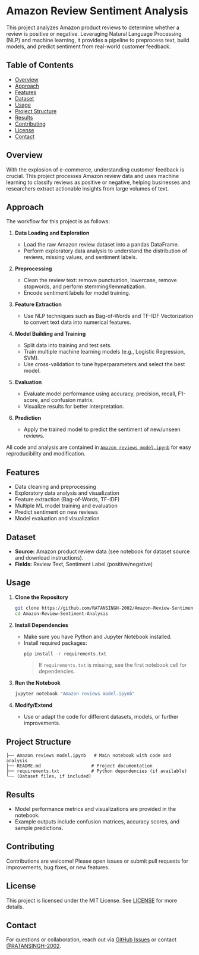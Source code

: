 # Amazon Review Sentiment Analysis

This project analyzes Amazon product reviews to determine whether a review is positive or negative. Leveraging Natural Language Processing (NLP) and machine learning, it provides a pipeline to preprocess text, build models, and predict sentiment from real-world customer feedback.

## Table of Contents

- [Overview](#overview)
- [Approach](#approach)
- [Features](#features)
- [Dataset](#dataset)
- [Usage](#usage)
- [Project Structure](#project-structure)
- [Results](#results)
- [Contributing](#contributing)
- [License](#license)
- [Contact](#contact)

## Overview

With the explosion of e-commerce, understanding customer feedback is crucial. This project processes Amazon review data and uses machine learning to classify reviews as positive or negative, helping businesses and researchers extract actionable insights from large volumes of text.

## Approach

The workflow for this project is as follows:

1. **Data Loading and Exploration**  
   - Load the raw Amazon review dataset into a pandas DataFrame.
   - Perform exploratory data analysis to understand the distribution of reviews, missing values, and sentiment labels.

2. **Preprocessing**  
   - Clean the review text: remove punctuation, lowercase, remove stopwords, and perform stemming/lemmatization.
   - Encode sentiment labels for model training.

3. **Feature Extraction**  
   - Use NLP techniques such as Bag-of-Words and TF-IDF Vectorization to convert text data into numerical features.

4. **Model Building and Training**  
   - Split data into training and test sets.
   - Train multiple machine learning models (e.g., Logistic Regression, SVM).
   - Use cross-validation to tune hyperparameters and select the best model.

5. **Evaluation**  
   - Evaluate model performance using accuracy, precision, recall, F1-score, and confusion matrix.
   - Visualize results for better interpretation.

6. **Prediction**  
   - Apply the trained model to predict the sentiment of new/unseen reviews.

All code and analysis are contained in [`Amazon reviews model.ipynb`](Amazon%20reviews%20model.ipynb) for easy reproducibility and modification.

## Features

- Data cleaning and preprocessing
- Exploratory data analysis and visualization
- Feature extraction (Bag-of-Words, TF-IDF)
- Multiple ML model training and evaluation
- Predict sentiment on new reviews
- Model evaluation and visualization

## Dataset

- **Source:** Amazon product review data (see notebook for dataset source and download instructions).
- **Fields:** Review Text, Sentiment Label (positive/negative)

## Usage

1. **Clone the Repository**
   ```bash
   git clone https://github.com/RATANSINGH-2002/Amazon-Review-Sentiment-Analysis.git
   cd Amazon-Review-Sentiment-Analysis
   ```

2. **Install Dependencies**
   - Make sure you have Python and Jupyter Notebook installed.
   - Install required packages:
     ```bash
     pip install -r requirements.txt
     ```
     > If `requirements.txt` is missing, see the first notebook cell for dependencies.

3. **Run the Notebook**
   ```bash
   jupyter notebook "Amazon reviews model.ipynb"
   ```

4. **Modify/Extend**
   - Use or adapt the code for different datasets, models, or further improvements.

## Project Structure

```
├── Amazon reviews model.ipynb   # Main notebook with code and analysis
├── README.md                   # Project documentation
├── requirements.txt            # Python dependencies (if available)
└── (Dataset files, if included)
```

## Results

- Model performance metrics and visualizations are provided in the notebook.
- Example outputs include confusion matrices, accuracy scores, and sample predictions.

## Contributing

Contributions are welcome! Please open issues or submit pull requests for improvements, bug fixes, or new features.

## License

This project is licensed under the MIT License. See [LICENSE](LICENSE) for more details.

## Contact

For questions or collaboration, reach out via [GitHub Issues](https://github.com/RATANSINGH-2002/Amazon-Review-Sentiment-Analysis/issues) or contact [@RATANSINGH-2002](https://github.com/RATANSINGH-2002).
